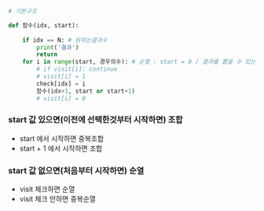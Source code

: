 ```python
# 기본구조

def 함수(idx, start):
    
    if idx == N: # 원하는결과수
        print('결과')
        return
    for i in range(start, 경우의수): # 순열 : start = 0 / 결과를 뽑을 수 있는 경우의 수 
        # if visit[i]: continue
        # visit[i] = 1
        check[idx] = i
        함수(idx+1, start or start+1)
        # visit[i] = 0

```



### start 값 있으면(이전에 선택한것부터 시작하면) 조합

- start 에서 시작하면 중복조합
- start + 1 에서 시작하면 조합



### start 값 없으면(처음부터 시작하면) 순열

- visit 체크하면 순열
- visit 체크 안하면 중복순열



